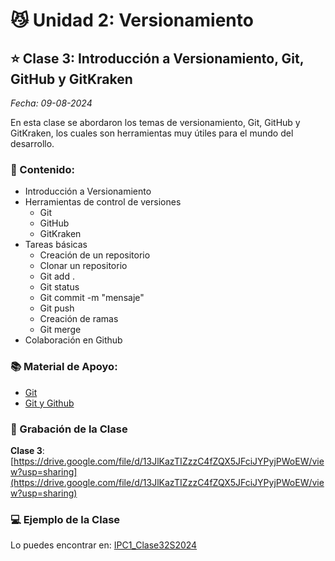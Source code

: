# 😼 Unidad 2: Versionamiento

## ⭐️ Clase 3: Introducción a Versionamiento, Git, GitHub y GitKraken

_Fecha: 09-08-2024_

En esta clase se abordaron los temas de versionamiento, Git, GitHub y GitKraken, los cuales son herramientas muy útiles para el mundo del desarrollo.

### 📖 Contenido:

- Introducción a Versionamiento
- Herramientas de control de versiones
    - Git
    - GitHub
    - GitKraken
- Tareas básicas
    - Creación de un repositorio
    - Clonar un repositorio
    - Git add .
    - Git status
    - Git commit -m "mensaje"
    - Git push
    - Creación de ramas
    - Git merge
- Colaboración en Github

### 📚 Material de Apoyo:

- [Git](https://git-scm.com/)
- [Git y Github](./Git_Github.md)

### 🎥 Grabación de la Clase

**Clase 3**: [https://drive.google.com/file/d/13JlKazTIZzzC4fZQX5JFciJYPyjPWoEW/view?usp=sharing](https://drive.google.com/file/d/13JlKazTIZzzC4fZQX5JFciJYPyjPWoEW/view?usp=sharing)

### 💻 Ejemplo de la Clase

Lo puedes encontrar en:  [IPC1_Clase32S2024](https://github.com/rodrialeh01/IPC1_Clase32S2024)